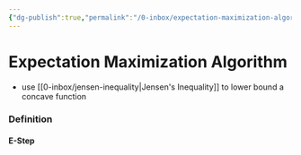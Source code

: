 ```yaml
---
{"dg-publish":true,"permalink":"/0-inbox/expectation-maximization-algorightm/","tags":["math/machine-learning, eth/cil/theory"],"created":"","updated":""}
---
```


# Expectation Maximization Algorithm
- use [[0-inbox/jensen-inequality\|Jensen's Inequality]] to lower bound a concave function

### Definition

#### E-Step